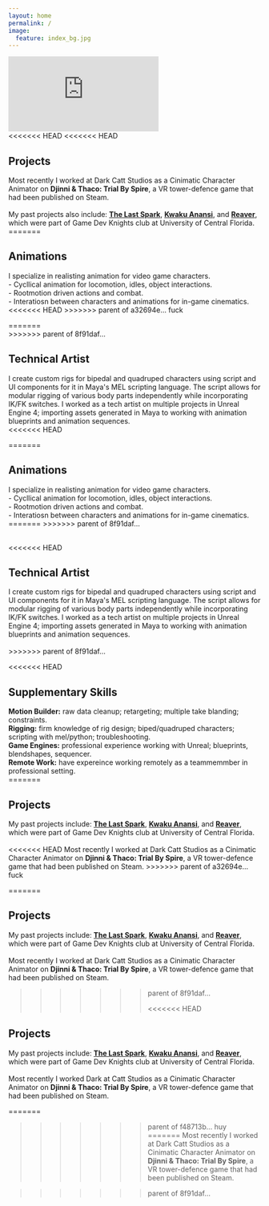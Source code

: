 ```yaml
---
layout: home
permalink: /
image:
  feature: index_bg.jpg
---
```


<iframe onload="this.width=screen.width;this.height=screen.height;" src="https://player.vimeo.com/video/326663097" frameborder="0" allow="accelerometer; autoplay; encrypted-media; gyroscope; picture-in-picture" allowfullscreen></iframe>

<div class="tiles">
  
  <div class="tile-medium">
<<<<<<< HEAD
<<<<<<< HEAD
    <h2 class="post-title">Projects</h2>
    <p class="post-excerpt">Most recently I worked at Dark Catt Studios as a Cinimatic Character Animator on <strong>Djinni & Thaco: Trial By Spire</strong>, a VR tower-defence game that had been published on Steam.<br>
    <br>
    My past projects also include: <strong><a href="http://www.umych.com/projects/last-spark/">The Last Spark</a></strong>, <strong><a href="http://www.umych.com/projects/anansi/">Kwaku Anansi</a></strong>, and <strong><a href="http://www.umych.com/projects/reaver/">Reaver</a></strong>, which were part of Game Dev Knights club at University of Central Florida.
=======
    <h2 class="post-title">Animations</h2>
    <p class="post-excerpt">I specialize in realisting animation for video game characters. <br> 
    - Cycllical animation for locomotion, idles, object interactions. <br>
    - Rootmotion driven actions and combat. <br>
    - Interatiosn between characters and animations for in-game cinematics. <br>
<<<<<<< HEAD
>>>>>>> parent of a32694e... fuck
    </p>  
=======
    <br>
>>>>>>> parent of 8f91daf... </p>
  </div><!-- /.tile -->
  
  <div class="tile-medium">
    <h2 class="post-title">Technical Artist</h2>
    <p class="post-excerpt">I create custom rigs for bipedal and quadruped characters using script and UI components for it in Maya's MEL scripting language. The script allows for modular rigging of various body parts independently while incorporating IK/FK switches.
    I worked as a tech artist on multiple projects in Unreal Engine 4; importing assets generated in Maya to working with animation blueprints and animation sequences. <br>
<<<<<<< HEAD
    </p>  
=======
    <h2 class="post-title">Animations</h2>
    <p class="post-excerpt">I specialize in realisting animation for video game characters. <br> 
    - Cycllical animation for locomotion, idles, object interactions. <br>
    - Rootmotion driven actions and combat. <br>
    - Interatiosn between characters and animations for in-game cinematics. <br>
=======
>>>>>>> parent of 8f91daf... </p>
    <br>
  </div><!-- /.tile -->

  <div class="tile-medium">
<<<<<<< HEAD
    <h2 class="post-title">Technical Artist</h2>
    <p class="post-excerpt">I create custom rigs for bipedal and quadruped characters using script and UI components for it in Maya's MEL scripting language. The script allows for modular rigging of various body parts independently while incorporating IK/FK switches.
    I worked as a tech artist on multiple projects in Unreal Engine 4; importing assets generated in Maya to working with animation blueprints and animation sequences. <br>
    <br>
>>>>>>> parent of 8f91daf... </p>
  </div><!-- /.tile -->
  
  <div class="tile-medium">
<<<<<<< HEAD
    <h2 class="post-title">Supplementary Skills</h2>
    <p class="post-excerpt"><strong>Motion Builder:</strong> raw data cleanup; retargeting; multiple take blanding; constraints.<br>
    <strong>Rigging:</strong> firm knowledge of rig design; biped/quadruped characters; scripting with mel/python; troubleshooting.<br>
    <strong>Game Engines:</strong> professional experience working with Unreal; blueprints, blendshapes, sequencer.<br>
    <strong>Remote Work:</strong> have expereince working remotely as a teammemmber in professional setting.<br>
=======
    <h2 class="post-title">Projects</h2>
    <p class="post-excerpt">My past projects include: <strong><a href="http://www.umych.com/projects/last-spark/">The Last Spark</a></strong>, <strong><a href="http://www.umych.com/projects/anansi/">Kwaku Anansi</a></strong>, and <strong><a href="http://www.umych.com/projects/reaver/">Reaver</a></strong>, which were part of Game Dev Knights club at University of Central Florida.<br>
    <br>
<<<<<<< HEAD
    Most recently I worked at Dark Catt Studios as a Cinimatic Character Animator on <strong>Djinni & Thaco: Trial By Spire</strong>, a VR tower-defence game that had been published on Steam. 
>>>>>>> parent of a32694e... fuck
    </p>  
=======
    <h2 class="post-title">Projects</h2>
    <p class="post-excerpt">My past projects include: <strong><a href="http://www.umych.com/projects/last-spark/">The Last Spark</a></strong>, <strong><a href="http://www.umych.com/projects/anansi/">Kwaku Anansi</a></strong>, and <strong><a href="http://www.umych.com/projects/reaver/">Reaver</a></strong>, which were part of Game Dev Knights club at University of Central Florida.<br>
    <br>
    Most recently I worked at Dark Catt Studios as a Cinimatic Character Animator on <strong>Djinni & Thaco: Trial By Spire</strong>, a VR tower-defence game that had been published on Steam. </p>
    
>>>>>>> parent of 8f91daf... </p>
<<<<<<< HEAD
  </div><!-- /.tile -->

</div><!-- /.tiles -->  

<div class="tiles">

  <div class="tile">
    <h2 class="post-title">Projects</h2>
    <p class="post-excerpt">My past projects include: <strong><a href="http://www.umych.com/projects/last-spark/">The Last Spark</a></strong>, <strong><a href="http://www.umych.com/projects/anansi/">Kwaku Anansi</a></strong>, and <strong><a href="http://www.umych.com/projects/reaver/">Reaver</a></strong>, which were part of Game Dev Knights club at University of Central Florida.<br>
    <br>
    Most recently I worked Dark at Catt Studios as a Cinimatic Character Animator on <strong>Djinni & Thaco: Trial By Spire</strong>, a VR tower-defence game that had been published on Steam. </p>
    
=======
>>>>>>> parent of f48713b... huy
=======
    Most recently I worked at Dark Catt Studios as a Cinimatic Character Animator on <strong>Djinni & Thaco: Trial By Spire</strong>, a VR tower-defence game that had been published on Steam. </p>
    
>>>>>>> parent of 8f91daf... </p>
  </div><!-- /.tile -->

</div><!-- /.tiles -->  

